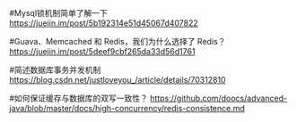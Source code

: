 #Mysql锁机制简单了解一下
https://juejin.im/post/5b192314e51d45067d407822

#Guava、Memcached 和 Redis，我们为什么选择了 Redis？
https://juejin.im/post/5deef9cbf265da33d56d1761

#简述数据库事务并发机制
https://blog.csdn.net/justloveyou_/article/details/70312810

#如何保证缓存与数据库的双写一致性？
https://github.com/doocs/advanced-java/blob/master/docs/high-concurrency/redis-consistence.md
